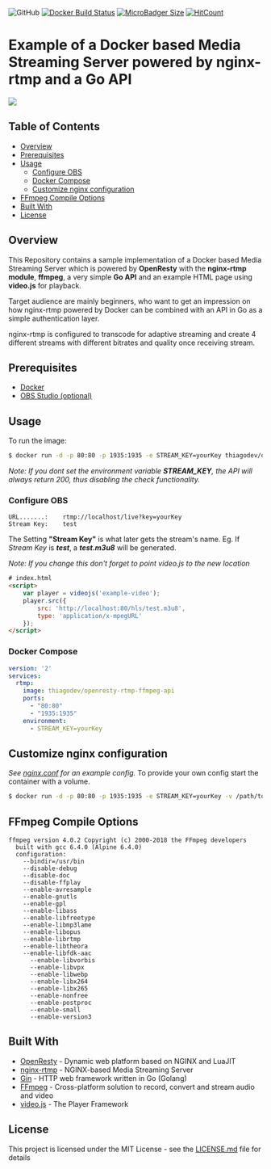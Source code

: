 ![GitHub](https://img.shields.io/github/license/thiago-dev/openresty-rtmp-ffmpeg-api.svg?style=popout-square) [![Docker Build Status](https://img.shields.io/docker/build/thiagodev/openresty-rtmp-ffmpeg-api.svg?style=popout-square)](https://hub.docker.com/r/thiagodev/openresty-rtmp-ffmpeg-api) [![MicroBadger Size](https://img.shields.io/microbadger/image-size/thiagodev/openresty-rtmp-ffmpeg-api.svg?style=popout-square)](https://hub.docker.com/r/thiagodev/openresty-rtmp-ffmpeg-api) [![HitCount](http://hits.dwyl.io/thiago-dev/openresty-rtmp-ffmpeg-api.svg)](http://hits.dwyl.io/thiago-dev/openresty-rtmp-ffmpeg-api) 
# Example of a Docker based Media Streaming Server powered by nginx-rtmp and a Go API

<img src="https://thiago-dev.github.io/nginx-streaming-example.gif"></img>
## Table of Contents
- [Overview](#overview)
- [Prerequisites](#prerequisites)
- [Usage](#usage)
	* [Configure OBS](#configure-obs)
	* [Docker Compose](#docker-compose)
	* [Customize nginx configuration](#customize-nginx-configuration)
- [FFmpeg Compile Options](#ffmpeg-compile-options)
- [Built With](#built-with)
- [License](#license)

## Overview
This Repository contains a sample implementation of a Docker based Media Streaming Server which is powered by **OpenResty** with the **nginx-rtmp module**, **ffmpeg**, a very simple **Go API** and an example HTML page using **video.js** for playback.

Target audience are mainly beginners, who want to get an impression on how nginx-rtmp powered by Docker can be combined with an API in Go as a simple authentication layer.


nginx-rtmp is configured to transcode for adaptive streaming and create 4 different streams with different bitrates and quality once receiving stream.

## Prerequisites
-  [Docker](https://docs.docker.com/install/linux/docker-ce/ubuntu/)
-  [OBS Studio (optional)](https://obsproject.com/)

## Usage
To run the image:
```bash
$ docker run -d -p 80:80 -p 1935:1935 -e STREAM_KEY=yourKey thiagodev/openresty-rtmp-ffmpeg-api
```
_Note: If you dont set the environment variable **STREAM_KEY**, the API will always return 200, thus disabling the check functionality._
### Configure OBS
```
URL.......:    rtmp://localhost/live?key=yourKey
Stream Key:    test
```
The Setting **"Stream Key"** is what later gets the stream's name.
Eg. If _Stream Key_ is **_test_**, a **_test.m3u8_** will be generated.

_Note: If you change this don't forget to point video.js to the new location_
```html
# index.html
<script>
	var player = videojs('example-video');
	player.src({
  		src: 'http://localhost:80/hls/test.m3u8',
  		type: 'application/x-mpegURL'
	});
</script>
```
### Docker Compose
```yaml
version: '2'
services:
  rtmp:
    image: thiagodev/openresty-rtmp-ffmpeg-api
    ports:
      - "80:80"
      - "1935:1935"
    environment:
      - STREAM_KEY=yourKey
```
## Customize nginx configuration
_See [nginx.conf](etc/nginx/nginx.conf) for an example config._
To provide your own config start the container with a volume.
```bash
$ docker run -d -p 80:80 -p 1935:1935 -e STREAM_KEY=yourKey -v /path/to/your/nginx.conf:/usr/local/openresty/nginx/conf/nginx.conf:ro thiagodev/openresty-rtmp-ffmpeg-api
```
## FFmpeg Compile Options
```
ffmpeg version 4.0.2 Copyright (c) 2000-2018 the FFmpeg developers
  built with gcc 6.4.0 (Alpine 6.4.0)
  configuration:
  	--bindir=/usr/bin
  	--disable-debug
  	--disable-doc
  	--disable-ffplay
  	--enable-avresample
  	--enable-gnutls
  	--enable-gpl
  	--enable-libass
  	--enable-libfreetype
  	--enable-libmp3lame
  	--enable-libopus
  	--enable-librtmp
  	--enable-libtheora
  	--enable-libfdk-aac
      --enable-libvorbis
      --enable-libvpx
      --enable-libwebp
      --enable-libx264
      --enable-libx265
      --enable-nonfree
      --enable-postproc
      --enable-small
      --enable-version3
```

## Built With

* [OpenResty](https://openresty.org/en/) - Dynamic web platform based on NGINX and LuaJIT
* [nginx-rtmp](https://github.com/arut/nginx-rtmp-module) - NGINX-based Media Streaming Server
* [Gin](https://github.com/gin-gonic/gin) - HTTP web framework written in Go (Golang)
* [FFmpeg](https://ffmpeg.org) - Cross-platform solution to record, convert and stream audio and video
* [video.js](https://videojs.com/) - The Player Framework

## License

This project is licensed under the MIT License - see the [LICENSE.md](LICENSE.md) file for details

